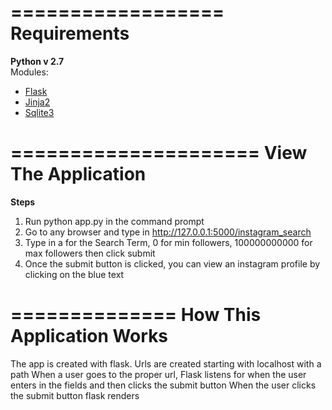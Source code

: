 ==================
Requirements
=================
<b>Python v 2.7</b></br>
Modules: </br>
<ul>
<li><a href="http://flask.pocoo.org/">Flask</a></li>
<li><a href="http://jinja.pocoo.org/">Jinja2</a></li> 
<li><a href="https://docs.python.org/2/library/sqlite3.html">Sqlite3</a></li>
</ul>

=====================
View The Application
====================
<b>Steps</b></br>
1. Run python app.py in the command prompt</br>
2. Go to any browser and type in http://127.0.0.1:5000/instagram_search</br>
3. Type in a for the Search Term, 0 for min followers, 100000000000 for max followers then click submit</br>
4. Once the submit button is clicked, you can view an instagram profile by clicking on the blue text</br>

==============
How This Application Works
=============
The app is created with flask. 
Urls are created starting with localhost with a path
When a user goes to the proper url, Flask listens for when the user enters in the fields and then clicks the submit button
When the user clicks the submit button flask renders
